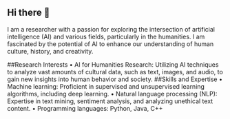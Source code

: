 ## Hi there 👋
I am a researcher with a passion for exploring the intersection of artificial intelligence (AI) and various fields, particularly in the humanities. I am fascinated by the potential of AI to enhance our understanding of human culture, history, and creativity.

##Research Interests
•	AI for Humanities Research: Utilizing AI techniques to analyze vast amounts of cultural data, such as text, images, and audio, to gain new insights into human behavior and society.
##Skills and Expertise
•	Machine learning: Proficient in supervised and unsupervised learning algorithms, including deep learning.
•	Natural language processing (NLP): Expertise in text mining, sentiment analysis, and analyzing unethical text content.
•	Programming languages: Python, Java, C++

<!--
**kisleepublic/kisleepublic** is a ✨ _special_ ✨ repository because its `README.md` (this file) appears on your GitHub profile.

Here are some ideas to get you started:

- 🔭 I’m currently working on Humanities Research Institute, Chung-Ang University.
- 🌱 I’m currently learning ...
- 👯 I’m looking to collaborate on ...
- 🤔 I’m looking for help with ...
- 💬 Ask me about ...
- 📫 How to reach me: ...
- 😄 Pronouns: ...
- ⚡ Fun fact: ...
-->
